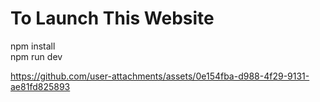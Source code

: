 # To Launch This Website
npm install
<br>
npm run dev

https://github.com/user-attachments/assets/0e154fba-d988-4f29-9131-ae81fd825893

